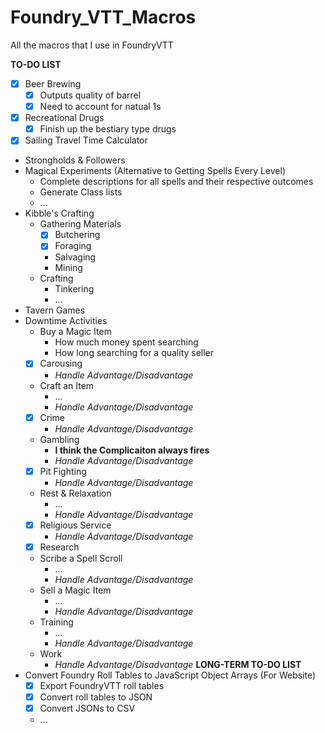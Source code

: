 # Foundry_VTT_Macros
All the macros that I use in FoundryVTT

**TO-DO LIST**
* [x] Beer Brewing
   * [x] Outputs quality of barrel
   * [x] Need to account for natual 1s
* [x] Recreational Drugs
    * [x] Finish up the bestiary type drugs
* [x] Sailing Travel Time Calculator
* Strongholds & Followers
* Magical Experiments (Alternative to Getting Spells Every Level)
    * Complete descriptions for all spells and their respective outcomes
    * Generate Class lists
    * ...
* Kibble's Crafting
    * Gathering Materials
        * [x] Butchering
        * [x] Foraging
        * Salvaging
        * Mining
    * Crafting
        * Tinkering
        * ...
* Tavern Games
* Downtime Activities
    * Buy a Magic Item
        * How much money spent searching
        * How long searching for a quality seller
    * [x] Carousing
        * *Handle Advantage/Disadvantage*
    * Craft an Item
        * ...
        * *Handle Advantage/Disadvantage*
    * [x] Crime
        * *Handle Advantage/Disadvantage*
    * Gambling
        * **I think the Complicaiton always fires**
        * *Handle Advantage/Disadvantage*
    * [x] Pit Fighting
        * *Handle Advantage/Disadvantage*
    * Rest & Relaxation
        * ...
        * *Handle Advantage/Disadvantage*
    * [x] Religious Service
        * *Handle Advantage/Disadvantage*
    * [x] Research
    * Scribe a Spell Scroll
        * ...
        * *Handle Advantage/Disadvantage*
    * Sell a Magic Item
        * ...
        * *Handle Advantage/Disadvantage*
    * Training
        * ...
        * *Handle Advantage/Disadvantage*
    * Work
        * *Handle Advantage/Disadvantage*
**LONG-TERM TO-DO LIST**
* Convert Foundry Roll Tables to JavaScript Object Arrays (For Website)
  * [x] Export FoundryVTT roll tables
  * [x] Convert roll tables to JSON
  * [x] Convert JSONs to CSV
  * ...
